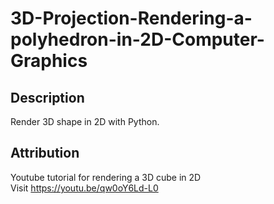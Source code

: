 # 3D-Projection-Rendering-a-polyhedron-in-2D-Computer-Graphics

## Description
Render 3D shape in 2D with Python. 

## Attribution
Youtube tutorial for rendering a 3D cube in 2D <br />
Visit https://youtu.be/qw0oY6Ld-L0

